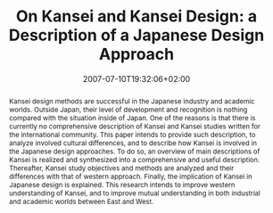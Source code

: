 ---
members: ["PLevy"]
slug: on-kansei-and-kansei-design-a-description-of-a-japanese-design-approach
title: "On Kansei and Kansei Design: a Description of a Japanese Design Approach"
layout: single
searchFilter: Publication
searchWeight: 8
publitype: inproceedings
subsection: conference
institution:
    heig: 1
    logo: Tsukuba
    short: 'U. of Tsukuba'
    web: "https://www.tsukuba.ac.jp/"
    name: "University of Tsukuba"
kansei: true
researchpage: true
research: 
    -  kansei
chaire: false
date: 2007-07-10T19:32:06+02:00
citation:
    authors:
        1: ["Levy", "Pierre", "P."]
        2: ["Lee", "SungHee", "S.H."]
        3: ["Yamanaka", "Toshimasa", "T."]
    year: 2007
    title: "On Kansei and Kansei Design: a Description of a Japanese Design Approach"
    proceedings: "the Proceedings of International Association of Societies of Design Research Conference 2007 - IASDR07"
    firstpage: "CD"
    publisher: ["School of Design, The Hong Kong Polytechnic University", "Hong-Kong"]
reference: "Lévy, P., Lee, S.H., & Yamanaka, T. (2007). On Kansei and Kansei Design: a Description of a Japanese Design Approach. the Proceedings of International Association of Societies of Design Research Conference 2007 - IASDR07 ([on CD]). Hong-Kong: School of Design, The Hong Kong Polytechnic University."
abstract: "Kansei design methods are successful in the Japanese industry and academic worlds. Outside Japan, their level of development and recognition is nothing compared with the situation inside of Japan. One of the reasons is that there is currently no comprehensive description of Kansei and Kansei studies written for the international community. This paper intends to provide such description, to analyze involved cultural differences, and to describe how Kansei is involved in the Japanese design approaches. To do so, an overview of main descriptions of Kansei is realized and synthesized into a comprehensive and useful description. Thereafter, Kansei study objectives and methods are analyzed and their differences with that of western approach. Finally, the implication of Kansei in Japanese design is explained. This research intends to improve western understanding of Kansei, and to improve mutual understanding in both industrial and academic worlds between East and West."
link:
    1: ["paper", "paper", "https://1drv.ms/b/s!AnQx_v88q65Qv4QpC2K5LJs_5tZ2qA?e=mgg2da"]
---